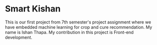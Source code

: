 # Smart Kishan
This is our first project from 7th semester's project assignment where we have embedded machine learning for crop and cure recommendation. My name is Ishan Thapa.
My contribution in this project is Front-end development.
